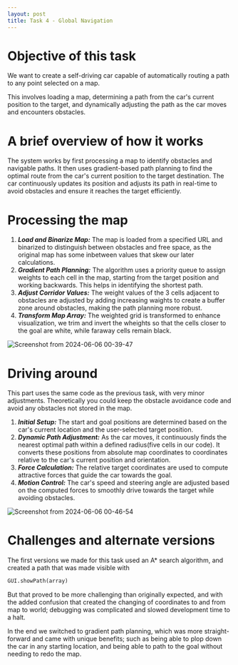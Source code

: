 ```yaml
---
layout: post
title: Task 4 - Global Navigation
---
```

# Objective of this task
We want to create a self-driving car capable of automatically routing a path to any point selected on a map.

This involves loading a map, determining a path from the car's current position to the target, and dynamically adjusting the path as the car moves and encounters obstacles.

# A brief overview of how it works
The system works by first processing a map to identify obstacles and navigable paths. It then uses gradient-based path planning to find the optimal route from the car's current position to the target destination. The car continuously updates its position and adjusts its path in real-time to avoid obstacles and ensure it reaches the target efficiently.

# Processing the map
1. ***Load and Binarize Map:*** The map is loaded from a specified URL and binarized to distinguish between obstacles and free space, as the original map has some inbetween values that skew our later calculations.
2. ***Gradient Path Planning:*** The algorithm uses a priority queue to assign weights to each cell in the map, starting from the target position and working backwards. This helps in identifying the shortest path.
3. ***Adjust Corridor Values:*** The weight values of the 3 cells adjacent to obstacles are adjusted by adding increasing waights to create a buffer zone around obstacles, making the path planning more robust.
4. ***Transform Map Array:*** The weighted grid is transformed to enhance visualization, we trim and invert the wheights so that the cells closer to the goal are white, while faraway cells remain black.

![Screenshot from 2024-06-06 00-39-47](https://github.com/lmorenog2021/lmorenog2021.github.io/assets/92941117/479d076d-da66-43bf-a18b-18b251168126)

# Driving around
This part uses the same code as the previous task, with very minor adjustments. Theoretically you could keep the obstacle avoidance code and avoid any obstacles not stored in the map.
1. ***Initial Setup:*** The start and goal positions are determined based on the car's current location and the user-selected target position.
2. ***Dynamic Path Adjustment:*** As the car moves, it continuously finds the nearest optimal path within a defined radius(five cells in our code). It converts these positions from absolute map coordinates to coordinates relative to the car's current position and orientation.
3. ***Force Calculation:*** The relative target coordinates are used to compute attractive forces that guide the car towards the goal.
4. ***Motion Control:*** The car's speed and steering angle are adjusted based on the computed forces to smoothly drive towards the target while avoiding obstacles.

![Screenshot from 2024-06-06 00-46-54](https://github.com/lmorenog2021/lmorenog2021.github.io/assets/92941117/b96b29c0-2517-4578-a3a1-62c5da4ed54b)

# Challenges and alternate versions
The first versions we made for this task used an A* search algorithm, and created a path that was made visible with 
```python
GUI.showPath(array)
```
But that proved to be more challenging than originally expected, and with the added confusion that created the changing of coordinates to and from map to world; debugging was complicated and slowed development time to a halt.

In the end we switched to gradient path planning, which was more straight-forward and came with unique benefits; such as being able to plop down the car in any starting location, and being able to path to the goal without needing to redo the map. 
